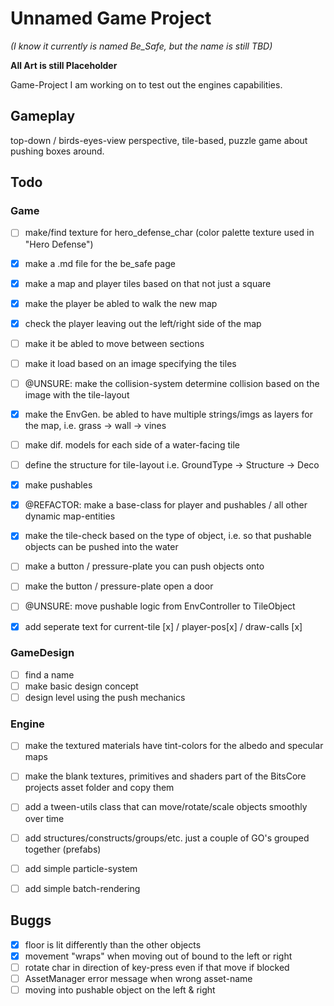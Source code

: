 # Unnamed Game Project

*(I know it currently is named Be_Safe, but the name is still TBD)*

**All Art is still Placeholder**

Game-Project I am working on to test out the engines capabilities.



## Gameplay

top-down / birds-eyes-view perspective, tile-based, puzzle game about pushing boxes around. 


## Todo
	
### Game
- [ ] make/find texture for hero_defense_char (color palette texture used in "Hero Defense")

- [x] make a .md file for the be_safe page
	
- [x] make a map and player tiles based on that not just a square
- [x] make the player be abled to walk the new map
- [x] check the player leaving out the left/right side of the map
- [ ] make it be abled to move between sections
- [ ] make it load based on an image specifying the tiles
- [ ] @UNSURE: make the collision-system determine collision based on the image with the tile-layout
- [x] make the EnvGen. be abled to have multiple strings/imgs as layers for the map, i.e. grass -> wall -> vines
- [ ] make dif. models for each side of a water-facing tile 
- [ ] define the structure for tile-layout i.e. GroundType -> Structure -> Deco

- [x] make pushables
- [x] @REFACTOR: make a base-class for player and pushables / all other dynamic map-entities
- [x] make the tile-check based on the type of object, i.e. so that pushable objects can be pushed into the water
- [ ] make a button / pressure-plate you can push objects onto 
- [ ] make the button / pressure-plate open a door
- [ ] @UNSURE: move pushable logic from EnvController to TileObject

- [x] add seperate text for current-tile [x] / player-pos[x] / draw-calls [x]

### GameDesign
- [ ] find a name
- [ ] make basic design concept
- [ ] design level using the push mechanics

### Engine
- [ ] make the textured materials have tint-colors for the albedo and specular maps
- [ ] make the blank textures, primitives and shaders part of the BitsCore projects asset folder and copy them
- [ ] add a tween-utils class that can move/rotate/scale objects smoothly over time
- [ ] add structures/constructs/groups/etc. just a couple of GO's grouped together (prefabs)
- [ ] add simple particle-system
- [ ] add simple batch-rendering


## Buggs

- [x] floor is lit differently than the other objects
- [x] movement "wraps" when moving out of bound to the left or right
- [ ] rotate char in direction of key-press even if that move if blocked
- [ ] AssetManager error message when wrong asset-name
- [ ] moving into pushable object on the left & right

